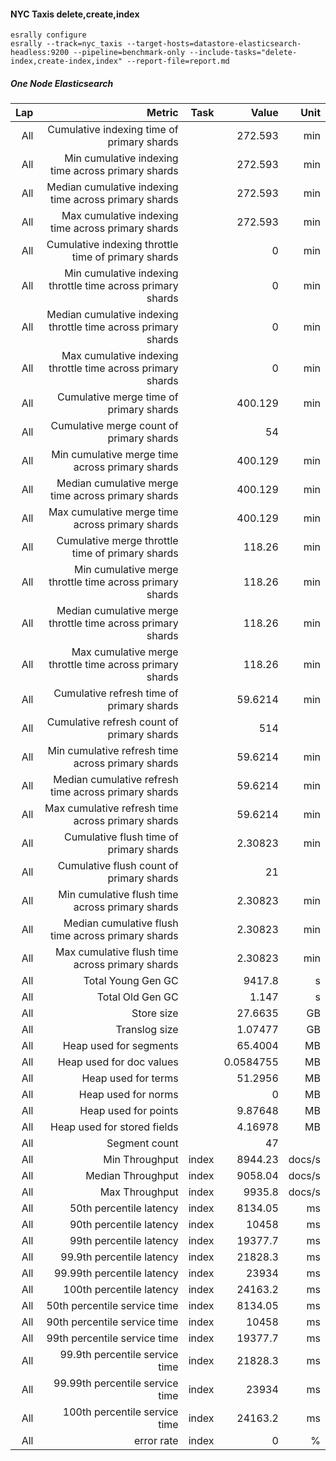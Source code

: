 
#### NYC Taxis delete,create,index

```
esrally configure
esrally --track=nyc_taxis --target-hosts=datastore-elasticsearch-headless:9200 --pipeline=benchmark-only --include-tasks="delete-index,create-index,index" --report-file=report.md
```

##### One Node Elasticsearch

|   Lap |                                                         Metric |   Task |     Value |   Unit |
|------:|---------------------------------------------------------------:|-------:|----------:|-------:|
|   All |                     Cumulative indexing time of primary shards |        |   272.593 |    min |
|   All |             Min cumulative indexing time across primary shards |        |   272.593 |    min |
|   All |          Median cumulative indexing time across primary shards |        |   272.593 |    min |
|   All |             Max cumulative indexing time across primary shards |        |   272.593 |    min |
|   All |            Cumulative indexing throttle time of primary shards |        |         0 |    min |
|   All |    Min cumulative indexing throttle time across primary shards |        |         0 |    min |
|   All | Median cumulative indexing throttle time across primary shards |        |         0 |    min |
|   All |    Max cumulative indexing throttle time across primary shards |        |         0 |    min |
|   All |                        Cumulative merge time of primary shards |        |   400.129 |    min |
|   All |                       Cumulative merge count of primary shards |        |        54 |        |
|   All |                Min cumulative merge time across primary shards |        |   400.129 |    min |
|   All |             Median cumulative merge time across primary shards |        |   400.129 |    min |
|   All |                Max cumulative merge time across primary shards |        |   400.129 |    min |
|   All |               Cumulative merge throttle time of primary shards |        |    118.26 |    min |
|   All |       Min cumulative merge throttle time across primary shards |        |    118.26 |    min |
|   All |    Median cumulative merge throttle time across primary shards |        |    118.26 |    min |
|   All |       Max cumulative merge throttle time across primary shards |        |    118.26 |    min |
|   All |                      Cumulative refresh time of primary shards |        |   59.6214 |    min |
|   All |                     Cumulative refresh count of primary shards |        |       514 |        |
|   All |              Min cumulative refresh time across primary shards |        |   59.6214 |    min |
|   All |           Median cumulative refresh time across primary shards |        |   59.6214 |    min |
|   All |              Max cumulative refresh time across primary shards |        |   59.6214 |    min |
|   All |                        Cumulative flush time of primary shards |        |   2.30823 |    min |
|   All |                       Cumulative flush count of primary shards |        |        21 |        |
|   All |                Min cumulative flush time across primary shards |        |   2.30823 |    min |
|   All |             Median cumulative flush time across primary shards |        |   2.30823 |    min |
|   All |                Max cumulative flush time across primary shards |        |   2.30823 |    min |
|   All |                                             Total Young Gen GC |        |    9417.8 |      s |
|   All |                                               Total Old Gen GC |        |     1.147 |      s |
|   All |                                                     Store size |        |   27.6635 |     GB |
|   All |                                                  Translog size |        |   1.07477 |     GB |
|   All |                                         Heap used for segments |        |   65.4004 |     MB |
|   All |                                       Heap used for doc values |        | 0.0584755 |     MB |
|   All |                                            Heap used for terms |        |   51.2956 |     MB |
|   All |                                            Heap used for norms |        |         0 |     MB |
|   All |                                           Heap used for points |        |   9.87648 |     MB |
|   All |                                    Heap used for stored fields |        |   4.16978 |     MB |
|   All |                                                  Segment count |        |        47 |        |
|   All |                                                 Min Throughput |  index |   8944.23 | docs/s |
|   All |                                              Median Throughput |  index |   9058.04 | docs/s |
|   All |                                                 Max Throughput |  index |    9935.8 | docs/s |
|   All |                                        50th percentile latency |  index |   8134.05 |     ms |
|   All |                                        90th percentile latency |  index |     10458 |     ms |
|   All |                                        99th percentile latency |  index |   19377.7 |     ms |
|   All |                                      99.9th percentile latency |  index |   21828.3 |     ms |
|   All |                                     99.99th percentile latency |  index |     23934 |     ms |
|   All |                                       100th percentile latency |  index |   24163.2 |     ms |
|   All |                                   50th percentile service time |  index |   8134.05 |     ms |
|   All |                                   90th percentile service time |  index |     10458 |     ms |
|   All |                                   99th percentile service time |  index |   19377.7 |     ms |
|   All |                                 99.9th percentile service time |  index |   21828.3 |     ms |
|   All |                                99.99th percentile service time |  index |     23934 |     ms |
|   All |                                  100th percentile service time |  index |   24163.2 |     ms |
|   All |                                                     error rate |  index |         0 |      % |

